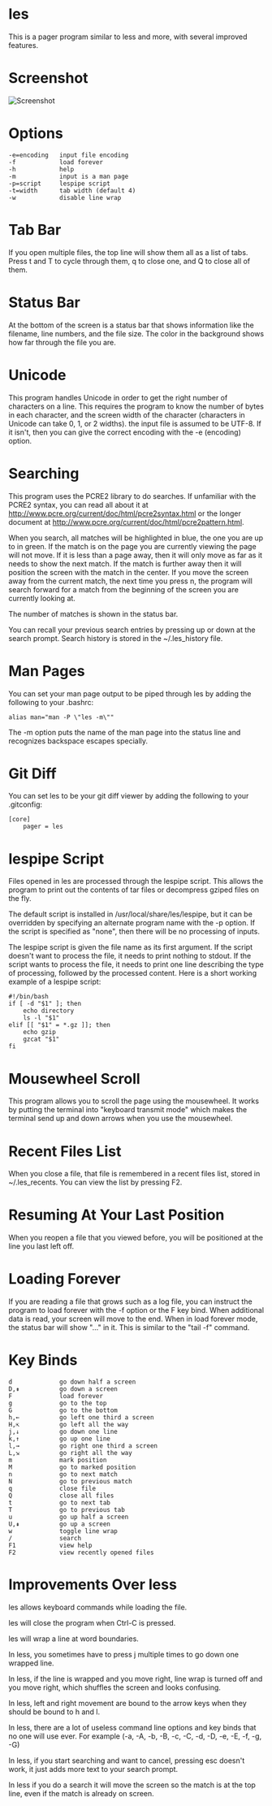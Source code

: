 les
===

This is a pager program similar to less and more, with several
improved features.

Screenshot
==========

![Screenshot](https://github.com/zorgnax/les/wiki/screenshot.png)

Options
=======

    -e=encoding   input file encoding
    -f            load forever
    -h            help
    -m            input is a man page
    -p=script     lespipe script
    -t=width      tab width (default 4)
    -w            disable line wrap

Tab Bar
=======

If you open multiple files, the top line will show them all as a
list of tabs. Press t and T to cycle through them, q to close one,
and Q to close all of them.

Status Bar
==========

At the bottom of the screen is a status bar that shows information
like the filename, line numbers, and the file size. The color in the
background shows how far through the file you are.

Unicode
=======

This program handles Unicode in order to get the right number of
characters on a line. This requires the program to know the number
of bytes in each character, and the screen width of the character
(characters in Unicode can take 0, 1, or 2 widths). the input file
is assumed to be UTF-8. If it isn't, then you can give the correct
encoding with the -e (encoding) option.

Searching
=========

This program uses the PCRE2 library to do searches. If unfamiliar
with the PCRE2 syntax, you can read all about it at
http://www.pcre.org/current/doc/html/pcre2syntax.html or the longer
document at http://www.pcre.org/current/doc/html/pcre2pattern.html.

When you search, all matches will be highlighted in blue, the one
you are up to in green. If the match is on the page you are currently
viewing the page will not move. If it is less than a page away,
then it will only move as far as it needs to show the next match.
If the match is further away then it will position the screen with
the match in the center. If you move the screen away from the current
match, the next time you press n, the program will search forward
for a match from the beginning of the screen you are currently
looking at.

The number of matches is shown in the status bar.

You can recall your previous search entries by pressing up or down
at the search prompt. Search history is stored in the ~/.les_history
file.

Man Pages
=========

You can set your man page output to be piped through les by adding
the following to your .bashrc:

    alias man="man -P \"les -m\""

The -m option puts the name of the man page into the status line
and recognizes backspace escapes specially.

Git Diff
========

You can set les to be your git diff viewer by adding the following
to your .gitconfig:

    [core]
        pager = les

lespipe Script
==============

Files opened in les are processed through the lespipe script. This
allows the program to print out the contents of tar files or
decompress gziped files on the fly.

The default script is installed in /usr/local/share/les/lespipe,
but it can be overridden by specifying an alternate program name
with the -p option. If the script is specified as "none", then there
will be no processing of inputs.

The lespipe script is given the file name as its first argument.
If the script doesn't want to process the file, it needs to print
nothing to stdout. If the script wants to process the file, it needs
to print one line describing the type of processing, followed by
the processed content. Here is a short working example of a lespipe
script:

    #!/bin/bash
    if [ -d "$1" ]; then
        echo directory
        ls -l "$1"
    elif [[ "$1" = *.gz ]]; then
        echo gzip
        gzcat "$1"
    fi

Mousewheel Scroll
=================

This program allows you to scroll the page using the mousewheel.
It works by putting the terminal into "keyboard transmit mode" which
makes the terminal send up and down arrows when you use the mousewheel.

Recent Files List
=================

When you close a file, that file is remembered in a recent files
list, stored in ~/.les_recents. You can view the list by pressing F2.

Resuming At Your Last Position
==============================

When you reopen a file that you viewed before, you will be positioned
at the line you last left off.

Loading Forever
===============

If you are reading a file that grows such as a log file, you can
instruct the program to load forever with the -f option or the F
key bind. When additional data is read, your screen will move to
the end. When in load forever mode, the status bar will show "..."
in it. This is similar to the "tail -f" command.

Key Binds
=========

    d             go down half a screen
    D,⇟           go down a screen
    F             load forever
    g             go to the top
    G             go to the bottom
    h,←           go left one third a screen
    H,⇱           go left all the way
    j,↓           go down one line
    k,↑           go up one line
    l,→           go right one third a screen
    L,⇲           go right all the way
    m             mark position
    M             go to marked position
    n             go to next match
    N             go to previous match
    q             close file
    Q             close all files
    t             go to next tab
    T             go to previous tab
    u             go up half a screen
    U,⇞           go up a screen
    w             toggle line wrap
    /             search
    F1            view help
    F2            view recently opened files

Improvements Over less
======================

les allows keyboard commands while loading the file.

les will close the program when Ctrl-C is pressed.

les will wrap a line at word boundaries.

In less, you sometimes have to press j multiple times to go down
one wrapped line.

In less, if the line is wrapped and you move right, line wrap is
turned off and you move right, which shuffles the screen and looks
confusing.

In less, left and right movement are bound to the arrow keys when
they should be bound to h and l.

In less, there are a lot of useless command line options and key
binds that no one will use ever. For example (-a, -A, -b, -B, -c,
-C, -d, -D, -e, -E, -f, -g, -G)

In less, if you start searching and want to cancel, pressing esc
doesn't work, it just adds more text to your search prompt.

In less if you do a search it will move the screen so the match is
at the top line, even if the match is already on screen.
